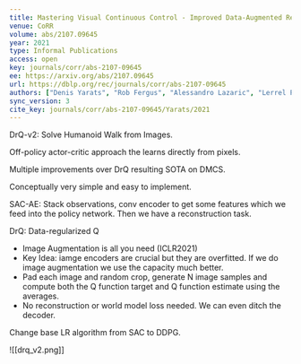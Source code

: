 ```yaml
---
title: Mastering Visual Continuous Control - Improved Data-Augmented Reinforcement Learning.
venue: CoRR
volume: abs/2107.09645
year: 2021
type: Informal Publications
access: open
key: journals/corr/abs-2107-09645
ee: https://arxiv.org/abs/2107.09645
url: https://dblp.org/rec/journals/corr/abs-2107-09645
authors: ["Denis Yarats", "Rob Fergus", "Alessandro Lazaric", "Lerrel Pinto"]
sync_version: 3
cite_key: journals/corr/abs-2107-09645/Yarats/2021
---
```

DrQ-v2: Solve Humanoid Walk from Images.

Off-policy actor-critic approach the learns directly from pixels.

Multiple improvements over DrQ resulting SOTA on DMCS.

Conceptually very simple and easy to implement.

SAC-AE: Stack observations, conv encoder to get some features which we feed into the policy network. Then we have a reconstruction task.

DrQ: Data-regularized Q

 - Image Augmentation is all you need (ICLR2021)
- Key Idea: iamge encoders are crucial but they are overfitted. If we do image augmentation we use the capacity much better.
- Pad each image and random crop, generate N image samples and compute both the Q function target and Q function estimate using the averages.
- No reconstruction or world model loss needed. We can even ditch the decoder.

Change base LR algorithm from SAC to DDPG.

![[drq_v2.png]]